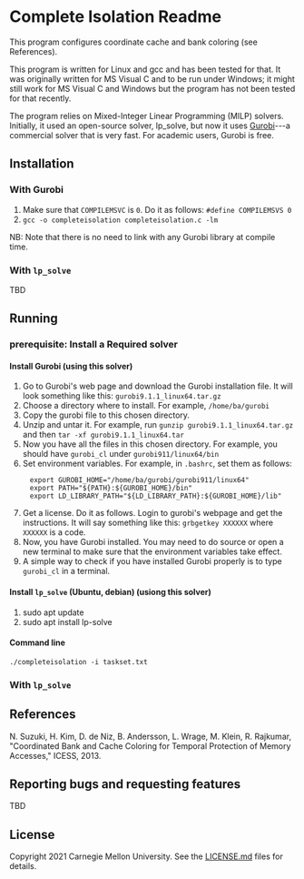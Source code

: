 # Complete Isolation Readme

This program configures coordinate cache and bank coloring (see References).

This program is written for Linux and gcc and has been tested for that. It was originally written for MS Visual C and to be run under Windows; it might still work for MS Visual C and Windows but the program has not been tested for that recently.

The program relies on Mixed-Integer Linear Programming (MILP) solvers. Initially, it used an open-source solver, lp_solve, but now it uses [Gurobi](https://www.gurobi.com/)---a commercial solver that is very fast. For academic users, Gurobi is free.

## Installation

### With Gurobi

1. Make sure that `COMPILEMSVC` is `0`. Do it as follows: `#define COMPILEMSVS 0`
2. `gcc -o completeisolation completeisolation.c -lm`

NB: Note that there is no need to link with any Gurobi library at compile time.

### With `lp_solve`

TBD

## Running

### prerequisite: Install a Required solver

#### Install Gurobi (using this solver)

1. Go to Gurobi's web page and download the Gurobi installation file. It will look something like this: `gurobi9.1.1_linux64.tar.gz`
2. Choose a directory where to install. For example, `/home/ba/gurobi`
3. Copy the gurobi file to this chosen directory.
4. Unzip and untar it. For example, run `gunzip gurobi9.1.1_linux64.tar.gz` and then `tar -xf gurobi9.1.1_linux64.tar`
5. Now you have all the files in this chosen directory. For example, you should have `gurobi_cl` under `gurobi911/linux64/bin`
6. Set environment variables. For example, in `.bashrc`, set them as follows:
```
     export GUROBI_HOME="/home/ba/gurobi/gurobi911/linux64"
     export PATH="${PATH}:${GUROBI_HOME}/bin"
     export LD_LIBRARY_PATH="${LD_LIBRARY_PATH}:${GUROBI_HOME}/lib"
```
7. Get a license. Do it as follows. Login to gurobi's webpage and get the instructions.
   It will say something like this: `grbgetkey XXXXXX` where `XXXXXX` is a code.
8. Now, you have Gurobi installed. You may need to do source or open a new terminal to make sure that the environment variables take effect.
9. A simple way to check if you have installed Gurobi properly is to type `gurobi_cl` in a terminal.

#### Install `lp_solve` (Ubuntu, debian) (usiong this solver)

1. sudo apt update
2. sudo apt install lp-solve

#### Command line

```
./completeisolation -i taskset.txt
```

### With `lp_solve`


## References

N. Suzuki, H. Kim, D. de Niz, B. Andersson, L. Wrage, M. Klein, R. Rajkumar, "Coordinated Bank and Cache Coloring for Temporal Protection of Memory Accesses," ICESS, 2013.

## Reporting bugs and requesting features

TBD

## License

Copyright 2021 Carnegie Mellon University. See the [LICENSE.md](./LICENSE.md) files for details.

